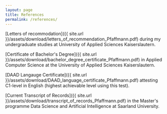 ```yaml
---
layout: page
title: References
permalink: /references/
---
```


[Letters of recommodation]({{ site.url }}/assets/download/letters_of_recommendation_Pfaffmann.pdf) during my undergraduate studies at University of Applied Sciences Kaiserslautern.
<br>

[Certificate of Bachelor's Degree]({{ site.url }}/assets/download/bachelor_degree_certificate_Pfaffmann.pdf) in Applied Computer Science at the University of Applied Sciences Kaiserslautern.
<br>

[DAAD Langauge Certificate]({{ site.url }}/assets/download/DAAD_language_certificate_Pfaffmann.pdf) attesting C1-level in English (highest achievable level using this test).
<br>

[Current Transcript of Records]({{ site.url }}/assets/download/transcript_of_records_Pfaffmann.pdf) in the Master's programme Data Science and Artificial Intelligence at Saarland University.
